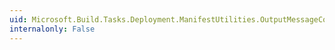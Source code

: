 ```yaml
---
uid: Microsoft.Build.Tasks.Deployment.ManifestUtilities.OutputMessageCollection.Clear
internalonly: False
---
```

